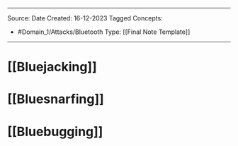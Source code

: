 - - -
Source:
Date Created:  16-12-2023
Tagged Concepts:
- #Domain_1/Attacks/Bluetooth 
Type: [[Final Note Template]]
- - - 
# [[Bluejacking]]
# [[Bluesnarfing]]
# [[Bluebugging]]